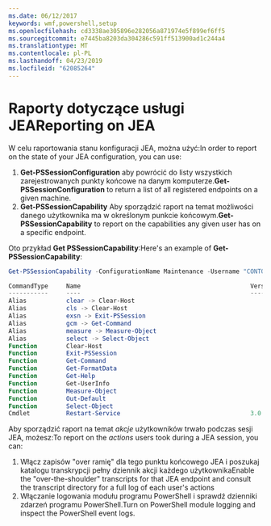```yaml
---
ms.date: 06/12/2017
keywords: wmf,powershell,setup
ms.openlocfilehash: cd3338ae305896e282056a871974e5f899ef6ff5
ms.sourcegitcommit: e7445ba8203da304286c591ff513900ad1c244a4
ms.translationtype: MT
ms.contentlocale: pl-PL
ms.lasthandoff: 04/23/2019
ms.locfileid: "62085264"
---
```

# <a name="reporting-on-jea"></a><span data-ttu-id="2c755-102">Raporty dotyczące usługi JEA</span><span class="sxs-lookup"><span data-stu-id="2c755-102">Reporting on JEA</span></span>

<span data-ttu-id="2c755-103">W celu raportowania stanu konfiguracji JEA, można użyć:</span><span class="sxs-lookup"><span data-stu-id="2c755-103">In order to report on the state of your JEA configuration, you can use:</span></span>

1. <span data-ttu-id="2c755-104">**Get-PSSessionConfiguration** aby powrócić do listy wszystkich zarejestrowanych punkty końcowe na danym komputerze.</span><span class="sxs-lookup"><span data-stu-id="2c755-104">**Get-PSSessionConfiguration** to return a list of all registered endpoints on a given machine.</span></span>
2. <span data-ttu-id="2c755-105">**Get-PSSessionCapability** Aby sporządzić raport na temat możliwości danego użytkownika ma w określonym punkcie końcowym.</span><span class="sxs-lookup"><span data-stu-id="2c755-105">**Get-PSSessionCapability** to report on the capabilities any given user has on a specific endpoint.</span></span>

<span data-ttu-id="2c755-106">Oto przykład **Get PSSessionCapability**:</span><span class="sxs-lookup"><span data-stu-id="2c755-106">Here's an example of **Get-PSSessionCapability**:</span></span>

```powershell
Get-PSSessionCapability -ConfigurationName Maintenance -Username "CONTOSO\JohnDoe"

CommandType     Name                                               Version    Source
-----------     ----                                               -------    ------
Alias           clear -> Clear-Host
Alias           cls -> Clear-Host
Alias           exsn -> Exit-PSSession
Alias           gcm -> Get-Command
Alias           measure -> Measure-Object
Alias           select -> Select-Object
Function        Clear-Host
Function        Exit-PSSession
Function        Get-Command
Function        Get-FormatData
Function        Get-Help
Function        Get-UserInfo
Function        Measure-Object
Function        Out-Default
Function        Select-Object
Cmdlet          Restart-Service                                    3.0.0.0 Microsof...
```

<span data-ttu-id="2c755-107">Aby sporządzić raport na temat _akcje_ użytkowników trwało podczas sesji JEA, możesz:</span><span class="sxs-lookup"><span data-stu-id="2c755-107">To report on the _actions_ users took during a JEA session, you can:</span></span>

1. <span data-ttu-id="2c755-108">Włącz zapisów "over ramię" dla tego punktu końcowego JEA i poszukaj katalogu transkrypcji pełny dziennik akcji każdego użytkownika</span><span class="sxs-lookup"><span data-stu-id="2c755-108">Enable the "over-the-shoulder" transcripts for that JEA endpoint and consult the transcript directory for a full log of each user's actions</span></span>
2. <span data-ttu-id="2c755-109">Włączanie logowania modułu programu PowerShell i sprawdź dzienniki zdarzeń programu PowerShell.</span><span class="sxs-lookup"><span data-stu-id="2c755-109">Turn on PowerShell module logging and inspect the PowerShell event logs.</span></span>